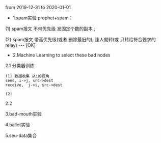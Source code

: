 from 2019-12-31
to 2020-01-01

* 1.spam实验
prophet+spam：

(1) spam报文 不带优先级 发固定个数的副本 ; 

(2) spam报文 带高优先级(或者 删除最旧的); 逢人就转(或 只转给符合要求的relay) --- [OK]

* 2.Machine Learning to select these bad nodes 

2.1 分类器训练

    (1) 数据收集 从i的视角
    send, i->j, src->dest
    receive,  j->i, src->dest

    (2) 
    
2.2

3.bad-mouth实验

4.ballot实验

5.seu-data集合



